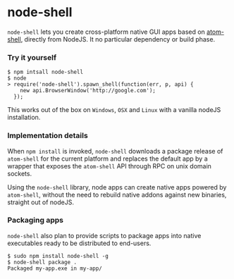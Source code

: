 node-shell
==========

`node-shell` lets you create cross-platform native GUI apps based on [atom-shell](https://github.com/atom/atom-shell),
directly from NodeJS. It no particular dependency or build phase.

### Try it yourself

```
$ npm intsall node-shell
$ node
> require('node-shell').spawn_shell(function(err, p, api) { 
    new api.BrowserWindow('http://google.com'); 
  });
```
This works out of the box on `Windows`, `OSX` and `Linux` with a vanilla nodeJS installation.

### Implementation details

When `npm install` is invoked, `node-shell` downloads a package release of `atom-shell`
for the current platform and replaces the default app by a wrapper that exposes the 
`atom-shell` API through RPC on unix domain sockets.

Using the `node-shell` library, node apps can create native apps powered by `atom-shell`,
without the need to rebuild native addons against new binaries, straight out of nodeJS.

### Packaging apps

`node-shell` also plan to provide scripts to package apps into native executables ready
to be distributed to end-users.

```
$ sudo npm install node-shell -g
$ node-shell package .
Packaged my-app.exe in my-app/
```
